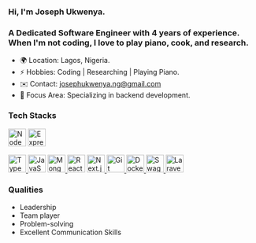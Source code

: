 ### Hi, I'm Joseph Ukwenya.
### A Dedicated Software Engineer with 4 years of experience. When I'm not coding, I love to play piano, cook, and research.
 
*  🌍 Location: Lagos, Nigeria.
*  ⚡ Hobbies: Coding | Researching | Playing Piano.
*  ✉️ Contact: josephukwenya.ng@gmail.com
*  🧠 Focus Area: Specializing in backend development.
<!-- * 🖥️  See my portfolio at [Portfolio](http://josephukwenya.github.io/portfolio/) -->

### Tech Stacks

  <a href="https://nodejs.org/en/" target="_blank" rel="noreferrer"><img src="https://raw.githubusercontent.com/danielcranney/readme-generator/main/public/icons/skills/nodejs-colored.svg" width="36" height="36" alt="NodeJS" /></a>
<a href="https://expressjs.com/" target="_blank" rel="noreferrer">
  <img src="https://raw.githubusercontent.com/danielcranney/readme-generator/main/public/icons/skills/express-colored.svg"
       width="36" height="36" alt="Express" />
</a>

<a href="https://www.typescriptlang.org/" target="_blank" rel="noreferrer">
  <img src="https://raw.githubusercontent.com/danielcranney/readme-generator/main/public/icons/skills/typescript-colored.svg"
       width="36" height="36" alt="TypeScript" />
</a>
  <a href="https://developer.mozilla.org/en-US/docs/Web/JavaScript" target="_blank" rel="noreferrer"><img src="https://raw.githubusercontent.com/danielcranney/readme-generator/main/public/icons/skills/javascript-colored.svg" width="36" height="36" alt="JavaScript" /></a>
  <a href="https://www.mongodb.com/" target="_blank" rel="noreferrer">
  <img src="https://raw.githubusercontent.com/danielcranney/readme-generator/main/public/icons/skills/mongodb-colored.svg" width="36" height="36" alt="MongoDB" />
</a>
  <a href="https://reactjs.org/" target="_blank" rel="noreferrer"><img src="https://raw.githubusercontent.com/danielcranney/readme-generator/main/public/icons/skills/react-colored.svg" width="36" height="36" alt="React" /></a>
<a href="https://nextjs.org/" target="_blank" rel="noreferrer">
  <img src="https://raw.githubusercontent.com/danielcranney/readme-generator/main/public/icons/skills/nextjs-colored.svg"
       width="36" height="36" alt="Next.js" />
</a>
  <a href="https://git-scm.com/" target="_blank" rel="noreferrer">
  <img src="https://raw.githubusercontent.com/danielcranney/readme-generator/main/public/icons/skills/git-colored.svg" width="36" height="36" alt="Git" />
</a>
  <a href="https://www.docker.com/" target="_blank" rel="noreferrer">
  <img src="https://raw.githubusercontent.com/danielcranney/readme-generator/main/public/icons/skills/docker-colored.svg" width="36" height="36" alt="Docker" />
</a>
<a href="https://swagger.io/" target="_blank" rel="noreferrer">
  <img src="[https://raw.githubusercontent.com/danielcranney/readme-generator/main/public/icons/skills/swagger-colored.svg](https://www.svgrepo.com/show/354420/swagger.svg)"
       width="36" height="36" alt="Swagger" />
</a>
<a href="https://laravel.com/" target="_blank" rel="noreferrer">
  <img src="https://raw.githubusercontent.com/danielcranney/readme-generator/main/public/icons/skills/laravel-colored.svg" width="36" height="36" alt="Laravel" />
</a>


 ### Qualities

* Leadership
* Team player
* Problem-solving
* Excellent Communication Skills
 
